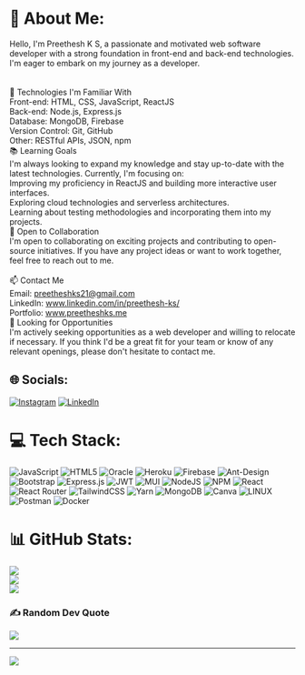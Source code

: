 # 💫 About Me:
Hello, I'm Preethesh K S, a passionate and motivated web software developer with a strong foundation in front-end and back-end technologies. I'm eager to embark on my journey as a developer.<br><br><br>🌱 Technologies I'm Familiar With<br>Front-end: HTML, CSS, JavaScript, ReactJS<br>Back-end: Node.js, Express.js<br>Database: MongoDB, Firebase<br>Version Control: Git, GitHub<br>Other: RESTful APIs, JSON, npm<br>📚 Learning Goals<br>I'm always looking to expand my knowledge and stay up-to-date with the latest technologies. Currently, I'm focusing on:<br>Improving my proficiency in ReactJS and building more interactive user interfaces.<br>Exploring cloud technologies and serverless architectures.<br>Learning about testing methodologies and incorporating them into my projects.<br>💼 Open to Collaboration<br>I'm open to collaborating on exciting projects and contributing to open-source initiatives. If you have any project ideas or want to work together, feel free to reach out to me.<br><br>📫 Contact Me<br>Email: preetheshks21@gmail.com<br>LinkedIn: www.linkedin.com/in/preethesh-ks/<br>Portfolio: www.preetheshks.me<br>🎯 Looking for Opportunities<br>I'm actively seeking opportunities as a web developer and willing to relocate if necessary. If you think I'd be a great fit for your team or know of any relevant openings, please don't hesitate to contact me.


## 🌐 Socials:
[![Instagram](https://img.shields.io/badge/Instagram-%23E4405F.svg?logo=Instagram&logoColor=white)](https://instagram.com/www.instagram.com/preethesh_k_s/) [![LinkedIn](https://img.shields.io/badge/LinkedIn-%230077B5.svg?logo=linkedin&logoColor=white)](https://linkedin.com/in/www.linkedin.com/in/preethesh-ks/) 

# 💻 Tech Stack:
![JavaScript](https://img.shields.io/badge/javascript-%23323330.svg?style=plastic&logo=javascript&logoColor=%23F7DF1E) ![HTML5](https://img.shields.io/badge/html5-%23E34F26.svg?style=plastic&logo=html5&logoColor=white) ![Oracle](https://img.shields.io/badge/Oracle-F80000?style=plastic&logo=oracle&logoColor=white) ![Heroku](https://img.shields.io/badge/heroku-%23430098.svg?style=plastic&logo=heroku&logoColor=white) ![Firebase](https://img.shields.io/badge/firebase-%23039BE5.svg?style=plastic&logo=firebase) ![Ant-Design](https://img.shields.io/badge/-AntDesign-%230170FE?style=plastic&logo=ant-design&logoColor=white) ![Bootstrap](https://img.shields.io/badge/bootstrap-%23563D7C.svg?style=plastic&logo=bootstrap&logoColor=white) ![Express.js](https://img.shields.io/badge/express.js-%23404d59.svg?style=plastic&logo=express&logoColor=%2361DAFB) ![JWT](https://img.shields.io/badge/JWT-black?style=plastic&logo=JSON%20web%20tokens) ![MUI](https://img.shields.io/badge/MUI-%230081CB.svg?style=plastic&logo=material-ui&logoColor=white) ![NodeJS](https://img.shields.io/badge/node.js-6DA55F?style=plastic&logo=node.js&logoColor=white) ![NPM](https://img.shields.io/badge/NPM-%23000000.svg?style=plastic&logo=npm&logoColor=white) ![React](https://img.shields.io/badge/react-%2320232a.svg?style=plastic&logo=react&logoColor=%2361DAFB) ![React Router](https://img.shields.io/badge/React_Router-CA4245?style=plastic&logo=react-router&logoColor=white) ![TailwindCSS](https://img.shields.io/badge/tailwindcss-%2338B2AC.svg?style=plastic&logo=tailwind-css&logoColor=white) ![Yarn](https://img.shields.io/badge/yarn-%232C8EBB.svg?style=plastic&logo=yarn&logoColor=white) ![MongoDB](https://img.shields.io/badge/MongoDB-%234ea94b.svg?style=plastic&logo=mongodb&logoColor=white) ![Canva](https://img.shields.io/badge/Canva-%2300C4CC.svg?style=plastic&logo=Canva&logoColor=white) ![LINUX](https://img.shields.io/badge/Linux-FCC624?style=plastic&logo=linux&logoColor=black) ![Postman](https://img.shields.io/badge/Postman-FF6C37?style=plastic&logo=postman&logoColor=white) ![Docker](https://img.shields.io/badge/docker-%230db7ed.svg?style=plastic&logo=docker&logoColor=white)
# 📊 GitHub Stats:
![](https://github-readme-stats.vercel.app/api?username=preethesh-ks&theme=tokyonight&hide_border=false&include_all_commits=false&count_private=false)<br/>
![](https://github-readme-streak-stats.herokuapp.com/?user=preethesh-ks&theme=tokyonight&hide_border=false)<br/>
![](https://github-readme-stats.vercel.app/api/top-langs/?username=preethesh-ks&theme=tokyonight&hide_border=false&include_all_commits=false&count_private=false&layout=compact)

### ✍️ Random Dev Quote
![](https://quotes-github-readme.vercel.app/api?type=vetical&theme=dark)

---
[![](https://visitcount.itsvg.in/api?id=preethesh-ks&icon=0&color=0)](https://visitcount.itsvg.in)

<!-- Proudly created with GPRM ( https://gprm.itsvg.in ) -->
